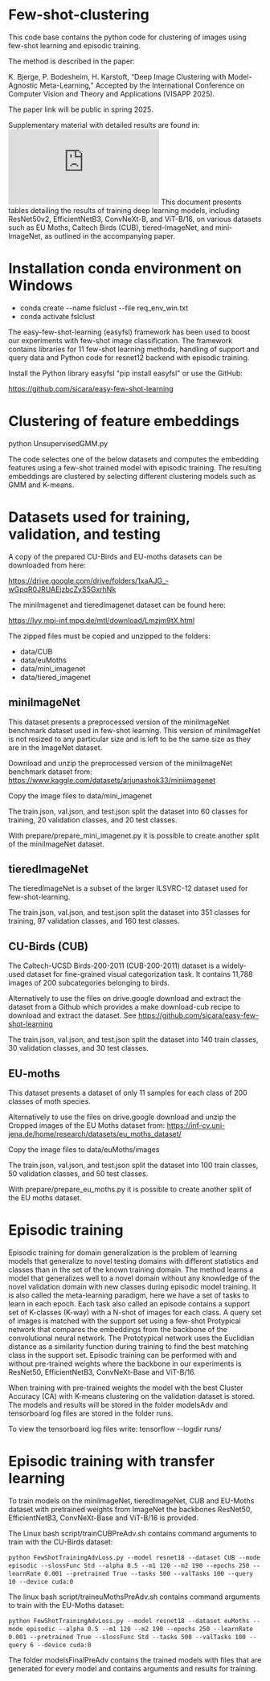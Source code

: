 # Few-shot-clustering

This code base contains the python code for clustering of images using few-shot learning and episodic training.

The method is described in the paper:

K. Bjerge, P. Bodesheim, H. Karstoft, “Deep Image Clustering with Model-Agnostic Meta-Learning,” Accepted by the International Conference on Computer Vision and Theory and Applications (VISAPP 2025).

The paper link will be public in spring 2025.

Supplementary material with detailed results are found in:  ![Supplementary Material](https://github.com/kimbjerge/few-shot-clustering/blob/main/DeepImageClusteringMAML_SupplemtaryMaterial.pdf)
This document presents tables detailing the results of training deep learning models, including ResNet50v2, EfficientNetB3, ConvNeXt-B, and ViT-B/16, on various datasets such as EU Moths, Caltech Birds (CUB), tiered-ImageNet, and mini-ImageNet, as outlined in the accompanying paper.

# Installation conda environment on Windows

- conda create --name fslclust --file req_env_win.txt
- conda activate fslclust

The easy-few-shot-learning (easyfsl) framework has been used to boost our experiments with few-shot image classification. 
The framework contains libraries for 11 few-shot learning methods, handling of support and query data and Python code for resnet12 backend with episodic training.

Install the Python library easyfsl "pip install easyfsl" or use the GitHub:

https://github.com/sicara/easy-few-shot-learning

# Clustering of feature embeddings

python UnsupervisedGMM.py 

The code selectes one of the below datasets and computes the embedding features using a few-shot trained model with episodic training.
The resulting embeddings are clustered by selecting different clustering models such as GMM and K-means.

# Datasets used for training, validation, and testing
A copy of the prepared CU-Birds and EU-moths datasets can be downloaded from here:

https://drive.google.com/drive/folders/1xaAJG_-wGpqR0JRUAEjzbcZyS5GxrhNk

The miniImagenet and tieredImagenet dataset can be found here:

https://lyy.mpi-inf.mpg.de/mtl/download/Lmzjm9tX.html

The zipped files must be copied and unzipped to the folders:

 - data/CUB
 - data/euMoths
 - data/mini_imagenet
 - data/tiered_imagenet

## miniImageNet
This dataset presents a preprocessed version of the miniImageNet benchmark dataset used in few-shot learning. This version of miniImageNet is not resized to any particular size and is left to be the same size as they are in the ImageNet dataset.

Download and unzip the preprocessed version of the miniImageNet benchmark dataset from: https://www.kaggle.com/datasets/arjunashok33/miniimagenet

Copy the image files to data/mini_imagenet

The train.json, val.json, and test.json split the dataset into 60 classes for training, 20 validation classes, and 20 test classes.

With prepare/prepare_mini_imagenet.py it is possible to create another split of the miniImageNet dataset.

## tieredImageNet
The tieredImageNet is a subset of the larger ILSVRC-12 dataset used for few-shot-learning. 

The train.json, val.json, and test.json split the dataset into 351 classes for training, 97 validation classes, and 160 test classes.

## CU-Birds (CUB)
The Caltech-UCSD Birds-200-2011 (CUB-200-2011) dataset is a widely-used dataset for fine-grained visual categorization task. It contains 11,788 images of 200 subcategories belonging to birds.

Alternatively to use the files on drive.google download and extract the dataset from a Github which provides a make download-cub recipe to download and extract the dataset. See https://github.com/sicara/easy-few-shot-learning

The train.json, val.json, and test.json split the dataset into 140 train classes, 30 validation classes, and 30 test classes.

## EU-moths
This dataset presents a dataset of only 11 samples for each class of 200 classes of moth species.

Alternatively to use the files on drive.google download and unzip the Cropped images of the EU Moths dataset from: https://inf-cv.uni-jena.de/home/research/datasets/eu_moths_dataset/

Copy the image files to data/euMoths/images

The train.json, val.json, and test.json split the dataset into 100 train classes, 50 validation classes, and 50 test classes.

With prepare/prepare_eu_moths.py it is possible to create another split of the EU moths dataset.

# Episodic training
Episodic training for domain generalization is the problem of learning models that generalize to novel testing domains with different statistics and classes than in the set of the known training domain. The method learns a model that generalizes well to a novel domain without any knowledge of the novel validation domain with new classes during episodic model training. It is also called the meta-learning paradigm, here we have a set of tasks to learn in each epoch. Each task also called an episode contains a support set of K-classes (K-way) with a N-shot of images for each class. A query set of images is matched with the support set using a few-shot Protypical network that compares the embeddings from the backbone of the convolutional neural network. The Prototypical network uses the Euclidian distance as a similarity function during training to find the best matching class in the support set. Episodic training can be performed with and without pre-trained weights where the backbone in our experiments is ResNet50, EfficientNetB3, ConvNeXt-Base and ViT-B/16.

When training with pre-trained weights the model with the best Cluster Accuracy (CA) with K-means clustering on the validation dataset is stored.
The models and results will be stored in the folder modelsAdv and tensorboard log files are stored in the folder runs.

To view the tensorboard log files write: tensorflow --logdir runs/

# Episodic training with transfer learning
To train models on the miniImageNet, tieredImageNet, CUB and EU-Moths dataset with pretrained weights from ImageNet the backbones ResNet50, EfficientNetB3, ConvNeXt-Base and ViT-B/16 is provided. 

The Linux bash script/trainCUBPreAdv.sh contains command arguments to train with the CU-Birds dataset:

    python FewShotTrainingAdvLoss.py --model resnet18 --dataset CUB --mode episodic --slossFunc Std --alpha 0.5 --m1 120 --m2 190 --epochs 250 --learnRate 0.001 --pretrained True --tasks 500 --valTasks 100 --query 10 --device cuda:0

The linux bash script/traineuMothsPreAdv.sh contains command arguments to train with the EU-Moths dataset:

    python FewShotTrainingAdvLoss.py --model resnet18 --dataset euMoths --mode episodic --alpha 0.5 --m1 120 --m2 190 --epochs 250 --learnRate 0.001 --pretrained True --slossFunc Std --tasks 500 --valTasks 100 --query 6 --device cuda:0

The folder modelsFinalPreAdv contains the trained models with files that are generated for every model and contains arguments and results for training.
